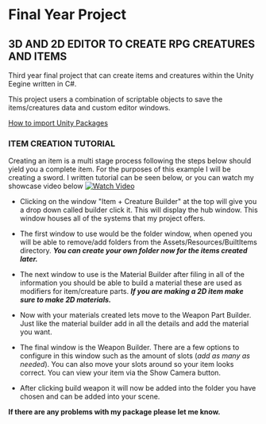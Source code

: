 # Final Year Project
## 3D AND 2D EDITOR TO CREATE RPG CREATURES AND ITEMS ##

Third year final project that can create items and creatures within the Unity Eegine written in C#.

This project users a combination of scriptable objects to save the items/creatures data and custom editor windows. 

[How to import Unity Packages](https://docs.unity3d.com/Manual/AssetPackagesImport.html)

### ITEM CREATION TUTORIAL ###

Creating an item is a multi stage process following the steps below should yield you a complete item. For the purposes of this example I will be creating a sword. I written tutorial can be seen below, or you can watch my showcase video below [![Watch Video](https://user-images.githubusercontent.com/47003895/120930092-b87ce200-c6e3-11eb-8423-15550a49d973.png)](https://user-images.githubusercontent.com/47003895/118391006-06914f00-b62a-11eb-94ff-b1eb8bcdb4dd.mp4)


* Clicking on the window "Item + Creature Builder" at the top will give you a drop down called builder click it.
This will display the hub window. This window houses all of the systems that my project offers.

* The first window to use would be the folder window, when opened you will be able to remove/add folders from the Assets/Resources/BuiltItems directory.
***You can create your own folder now for the items created later.***

* The next window to use is the Material Builder after filing in all of the information you should be able to build a material these are used as modifiers for item/creature parts.
  ***If you are making a 2D item make sure to make 2D materials.***

* Now with your materials created lets move to the Weapon Part Builder. Just like the material builder add in all the details and add the material you want.

* The final window is the Weapon Builder. There are a few options to configure in this window such as the amount of slots (*add as many as needed*). You can also move your slots around so your item looks correct. You can view your item via the Show Camera button.

* After clicking build weapon it will now be added into the folder you have chosen and can be added into your scene.

**If there are any problems with my package please let me know.**
